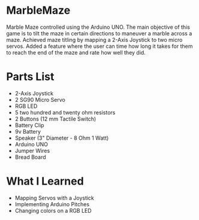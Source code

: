 # MarbleMaze
Marble Maze controlled using the Arduino UNO. The main objective of this game is to tilt the maze in certain directions to maneuver a marble across a maze. Achieved maze titling by mapping a 2-Axis Joystick to two micro servos. Added a feature where the user can time how long it takes for them to reach the end of the maze and rate how well they did. 

# Parts List
- 2-Axis Joystick
- 2 SG90 Micro Servo
- RGB LED
- 5 two hundred and twenty ohm resistors
- 2 Buttons (12 mm Tactile Switch)
- Battery Clip
- 9v Battery 
- Speaker (3" Diameter - 8 Ohm 1 Watt)
- Arduino UNO
- Jumper Wires
- Bread Board

# What I Learned
- Mapping Servos with a Joystick
- Implementing Arduino Pitches 
- Changing colors on a RGB LED
